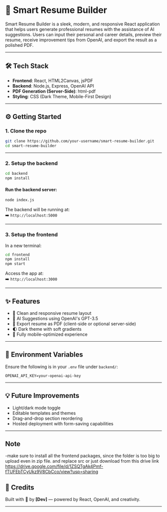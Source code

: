 
# 🚀 Smart Resume Builder

Smart Resume Builder is a sleek, modern, and responsive React application that helps users generate professional resumes with the assistance of AI suggestions. Users can input their personal and career details, preview their resume, receive improvement tips from OpenAI, and export the result as a polished PDF.

---

## 🛠️ Tech Stack

- **Frontend**: React, HTML2Canvas, jsPDF  
- **Backend**: Node.js, Express, OpenAI API  
- **PDF Generation (Server-Side)**: html-pdf  
- **Styling**: CSS (Dark Theme, Mobile-First Design)

---



## ⚙️ Getting Started

### 1. Clone the repo
```bash
git clone https://github.com/your-username/smart-resume-builder.git
cd smart-resume-builder
```

---

### 2. Setup the backend
```bash
cd backend
npm install
```


#### Run the backend server:
```bash
node index.js
```

The backend will be running at:  
➡️ `http://localhost:5000`

---

### 3. Setup the frontend
In a new terminal:
```bash
cd frontend
npm install
npm start
```

Access the app at:  
➡️ `http://localhost:3000`

---

## ✨ Features

- 🎨 Clean and responsive resume layout  
- 🤖 AI Suggestions using OpenAI's GPT-3.5  
- 📄 Export resume as PDF (client-side or optional server-side)  
- 🌓 Dark theme with soft gradients  
- 📱 Fully mobile-optimized experience  

---

## 🔐 Environment Variables

Ensure the following is in your `.env` file under `backend/`:
```
OPENAI_API_KEY=your-openai-api-key
```

---

## 💡 Future Improvements

- Light/dark mode toggle  
- Editable templates and themes  
- Drag-and-drop section reordering  
- Hosted deployment with form-saving capabilities  

---
## Note
-make sure to install all the frontend packages, since the folder is too big to upload even in zip file. and replace src
or just download from this drive link https://drive.google.com/file/d/1ZSQTgAk4Pmf-fTUFEbTCyUkz9V8CbCco/view?usp=sharing

## 🤝 Credits

Built with 💜 by **[Dev]** — powered by React, OpenAI, and creativity.

---
